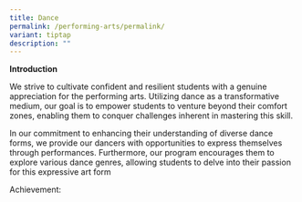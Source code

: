 ```yaml
---
title: Dance
permalink: /performing-arts/permalink/
variant: tiptap
description: ""
---
```

<p><strong>Introduction</strong></p><p>We strive to cultivate confident and resilient students with a genuine appreciation for the performing arts. Utilizing dance as a transformative medium, our goal is to empower students to venture beyond their comfort zones, enabling them to conquer challenges inherent in mastering this skill.</p><p>In our commitment to enhancing their understanding of diverse dance forms, we provide our dancers with opportunities to express themselves through performances. Furthermore, our program encourages them to explore various dance genres, allowing students to delve into their passion for this expressive art form</p><p></p><p>Achievement:</p>